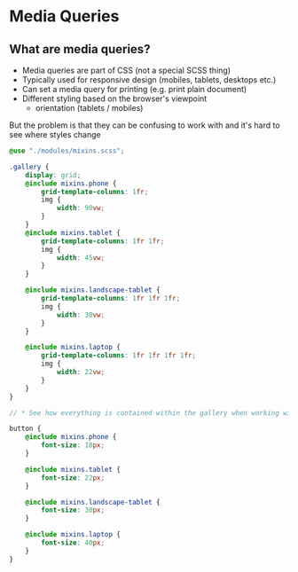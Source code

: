# Media Queries

## What are media queries?

-   Media queries are part of CSS (not a special SCSS thing)
-   Typically used for responsive design (mobiles, tablets, desktops etc.)
-   Can set a media query for printing (e.g. print plain document)
-   Different styling based on the browser's viewpoint
    -   orientation (tablets / mobiles)

But the problem is that they can be confusing to work with and it's hard to see where styles change

```scss
@use "./modules/mixins.scss";

.gallery {
    display: grid;
    @include mixins.phone {
        grid-template-columns: 1fr;
        img {
            width: 90vw;
        }
    }
    @include mixins.tablet {
        grid-template-columns: 1fr 1fr;
        img {
            width: 45vw;
        }
    }

    @include mixins.landscape-tablet {
        grid-template-columns: 1fr 1fr 1fr;
        img {
            width: 30vw;
        }
    }

    @include mixins.laptop {
        grid-template-columns: 1fr 1fr 1fr 1fr;
        img {
            width: 22vw;
        }
    }
}

// * See how everything is contained within the gallery when working within SCSS - makes it alot easier to work with vs traditional CSS

button {
    @include mixins.phone {
        font-size: 18px;
    }

    @include mixins.tablet {
        font-size: 22px;
    }

    @include mixins.landscape-tablet {
        font-size: 30px;
    }

    @include mixins.laptop {
        font-size: 40px;
    }
}
```
